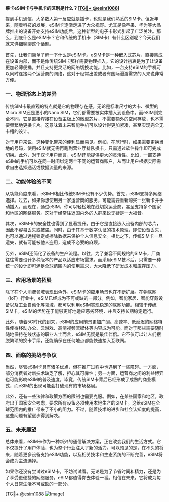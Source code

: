 **莱卡eSIM卡与手机卡的区别是什么？[[TG💪+ @esim1088](https://t.me/s/esim1088)]**

提到手机通信，大多数人第一反应就是插卡，也就是我们熟悉的SIM卡。但近年来，随着科技的发展，eSIM卡逐渐走进了大众视野。尤其是像苹果、华为等大品牌推出的设备开始支持eSIM功能后，这种新型的电子卡形式引起了广泛关注。那么，到底什么是eSIM卡？它和传统的手机卡（SIM卡）有什么区别呢？今天我们就来详细聊聊这个话题。

首先，让我们简单了解一下什么是eSIM卡。eSIM卡是一种嵌入式芯片，直接集成在设备内部，而不是像传统SIM卡那样需要物理插入。它的设计初衷是为了让设备更加轻薄便携，并且支持更灵活的网络切换功能。比如，一台支持eSIM的手机可以同时连接两个运营商的网络，这对于经常出差或者有国际漫游需求的人来说非常方便。

### **一、物理形态上的差异**

传统SIM卡最直观的特点就是它的物理存在感。无论是标准尺寸的大卡、微型的Micro SIM还是更小的Nano SIM，它们都需要被实体插入到设备中。而eSIM则完全不同，它是直接焊接在设备主板上的微型芯片，不需要额外的空间存放，也不需要频繁地更换卡片。这意味着未来智能手机可以设计得更加紧凑，甚至实现完全无卡槽的设计。

对于用户来说，这种变化带来的便利显而易见。例如，在旅行时，如果需要更换当地的号码，使用eSIM就无需再跑到营业厅排队换卡，只需通过软件操作即可完成切换。此外，对于双卡用户而言，eSIM还能提供更大的灵活性。比如，一部支持eSIM的手机可以在同一时间绑定两个不同的运营商账户，从而让用户根据实际需求自由选择通话或数据流量的来源。

### **二、功能体验的不同**

从功能角度来看，eSIM卡相比传统SIM卡也有不少优势。首先，eSIM支持多网络选择。过去，如果你想使用另一家运营商的服务，可能需要重新购买一张新卡并手动插入。而现在，通过eSIM，你可以轻松地在线切换运营商，甚至支持多个国家和地区的网络服务。这对于经常往返国内外的人群来说无疑是一大福音。

其次，eSIM卡的安全性也得到了显著提升。由于它是直接嵌入设备内部的芯片，因此不容易丢失或被盗。同时，由于其基于数字认证的技术原理，即使设备丢失，也可以通过远程锁定或擦除数据来保护个人信息安全。相比之下，传统SIM卡一旦遗失，就有可能被他人盗用，造成不必要的麻烦。

另外，eSIM还简化了设备的生产流程。以往，为了兼容不同规格的SIM卡，厂商往往需要设计多种版本的产品以适应市场需求。而采用eSIM技术后，只需要一种统一的设计即可满足全球范围内的使用需求，大大降低了研发成本和库存压力。

### **三、应用场景的拓展**

除了在个人消费领域表现出色外，eSIM卡的应用场景也在不断扩展。在物联网（IoT）行业中，eSIM已经成为不可或缺的一部分。例如，智能家居、智能穿戴设备以及工业自动化等领域，都可以利用eSIM实现稳定的联网功能。相较于传统SIM卡，eSIM的优势在于能够更好地适应恶劣环境，并且支持长期稳定运行。

此外，随着5G时代的到来，eSIM的应用前景更加广阔。高速率、低延迟的网络特性使得移动办公、云游戏、高清视频流媒体等内容成为可能。而对于那些需要随时随地保持在线状态的职业人士而言，eSIM无疑是最佳伴侣。它不仅可以让人们摆脱繁琐的换卡手续，还能确保在任何地点都能快速接入互联网。

### **四、面临的挑战与争议**

当然，尽管eSIM卡具有诸多优点，但在推广过程中也遇到了一些障碍。一方面，部分消费者对新技术缺乏了解，担心其可靠性；另一方面，运营商之间的利益博弈也可能影响eSIM的普及速度。毕竟，传统SIM卡背后已经形成了成熟的商业模式，而eSIM的出现可能会打破现有的市场格局。

此外，还有一些法律和政策方面的限制也需要克服。例如，在某些国家和地区，政府出于国家安全考虑，要求所有设备必须使用本地生产的SIM卡。这给eSIM在全球范围内的推广带来了不小的阻力。不过，随着技术的进步和社会认知度的提高，这些问题有望逐步得到解决。

### **五、未来展望**

总体来看，eSIM卡作为一种新兴的通信解决方案，正在改变我们的生活方式。它不仅提升了用户体验，也为整个行业注入了新的活力。可以预见的是，在不久的将来，随着更多设备支持eSIM功能，以及相关技术和生态系统的不断完善，eSIM将会成为主流选择。

如果你还没有尝试过eSIM卡，不妨试试看。无论是为了节省时间和精力，还是为了享受更便捷的网络服务，eSIM都值得你去体验一番。相信在未来，它将成为每个人日常生活不可或缺的一部分。

[[TG💪+ @esim1088](https://t.me/s/esim1088) ![Image](https://i.postimg.cc/4NQfJmqS/Snipaste-2025-05-13-00-14-12.png)]